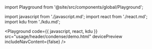 import Playground from '@site/src/components/global/Playground';

import javascript from './javascript.md';
import react from './react.md';
import kdu from './kdu.md';

<Playground
  code={{ javascript, react, kdu }}
  src="usage/header/condense/demo.html"
  devicePreview
  includeNavContent={false}
/>
